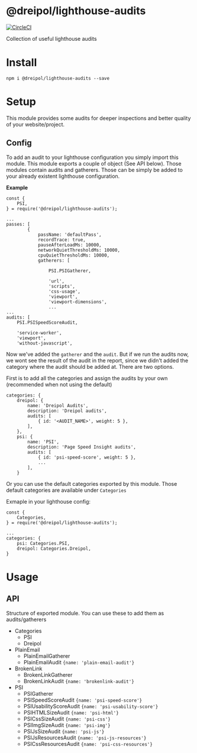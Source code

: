 # @dreipol/lighthouse-audits
[![CircleCI](https://circleci.com/gh/dreipol/lighthouse-audits.svg?style=svg)](https://circleci.com/gh/dreipol/lighthouse-audits)

Collection of useful lighthouse audits


# Install

    npm i @dreipol/lighthouse-audits --save

# Setup
This module provides some audits for deeper inspections and better quality of your website/project.

## Config
To add an audit to your lighthouse configuration you simply import this module. This module exports a couple of
object (See API below). Those modules contain audits and gatherers. Those can be simply be added to your already existent
lighthouse configuration.


**Example**

    const {
        PSI,
    } = require('@dreipol/lighthouse-audits');
    
    ...
    passes: [
            {
                passName: 'defaultPass',
                recordTrace: true,
                pauseAfterLoadMs: 10000,
                networkQuietThresholdMs: 10000,
                cpuQuietThresholdMs: 10000,
                gatherers: [
                
                    PSI.PSIGatherer,
                    
                    'url',
                    'scripts',
                    'css-usage',
                    'viewport',
                    'viewport-dimensions',
                    ...
    ...
    audits: [
        PSI.PSISpeedScoreAudit,
        
        'service-worker',
        'viewport',
        'without-javascript',
        
Now we've added the `gatherer` and the `audit`. But if we run the audits now, we wont see the result of the audit in the 
report, since we didn't added the category where the audit should be added at. There are two options.

First is to add all the categories and assign the audits by your own (recommended when not using the default)

    categories: {
        dreipol: {
            name: 'Dreipol Audits',
            description: 'Dreipol audits',
            audits: [
                { id: '<AUDIT_NAME>', weight: 5 },
            ],
        },
        psi: {
            name: 'PSI',
            description: 'Page Speed Insight audits',
            audits: [
                { id: 'psi-speed-score', weight: 5 },
                ...
            ],
        }

Or you can use the default categories exported by this module. Those default categories are available under `Categories`

Exmaple in your lighthouse config:

    const {
        Categories,
    } = require('@dreipol/lighthouse-audits');
    
    ...
    categories: {
        psi: Categories.PSI, 
        dreipol: Categories.Dreipol, 
    }
    


# Usage

## API
Structure of exported module. You can use these to add them as audits/gatherers

- Categories
    - PSI
    - Dreipol
- PlainEmail
    - PlainEmailGatherer
    - PlainEmailAudit `{name: 'plain-email-audit'}`
- BrokenLink
    - BrokenLinkGatherer
    - BrokenLinkAudit `{name: 'brokenlink-audit'}`
- PSI
    - PSIGatherer
    - PSISpeedScoreAudit `{name: 'psi-speed-score'}`
    - PSIUsabilityScoreAudit `{name: 'psi-usability-score'}`
    - PSIHTMLSizeAudit `{name: 'psi-html'}`
    - PSICssSizeAudit `{name: 'psi-css'}`
    - PSIImgSizeAudit `{name: 'psi-img'}`
    - PSIJsSizeAudit `{name: 'psi-js'}`
    - PSIJsResourcesAudit `{name: 'psi-js-resources'}`
    - PSICssResourcesAudit `{name: 'psi-css-resources'}`

